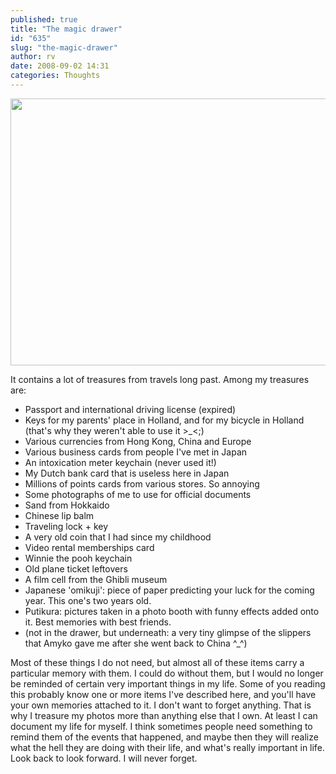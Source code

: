 ```yaml
---
published: true
title: "The magic drawer"
id: "635"
slug: "the-magic-drawer"
author: rv
date: 2008-09-02 14:31
categories: Thoughts
---
```

<a href="https://s3.amazonaws.com/cfwblog/uploads/2008/09/img_9155.jpg"><img class="alignnone size-full wp-image-636" src="https://s3.amazonaws.com/cfwblog/uploads/2008/09/img_9155.jpg" alt="" width="640" height="427" /></a>

It contains a lot of treasures from travels long past. Among my treasures are:
<ul>
	<li>Passport and international driving license (expired)</li>
	<li>Keys for my parents' place in Holland, and for my bicycle in Holland (that's why they weren't able to use it &gt;_&lt;;)</li>
	<li>Various currencies from Hong Kong, China and Europe</li>
	<li>Various business cards from people I've met in Japan</li>
	<li>An intoxication meter keychain (never used it!)</li>
	<li>My Dutch bank card that is useless here in Japan</li>
	<li>Millions of points cards from various stores. So annoying</li>
	<li>Some photographs of me to use for official documents</li>
	<li>Sand from Hokkaido</li>
	<li>Chinese lip balm</li>
	<li>Traveling lock + key</li>
	<li>A very old coin that I had since my childhood</li>
	<li>Video rental memberships card</li>
	<li>Winnie the pooh keychain</li>
	<li>Old plane ticket leftovers</li>
	<li>A film cell from the Ghibli museum</li>
	<li>Japanese 'omikuji': piece of paper predicting your luck for the coming year. This one's two years old.</li>
	<li>Putikura: pictures taken in a photo booth with funny effects added onto it. Best memories with best friends.</li>
	<li>(not in the drawer, but underneath: a very tiny glimpse of the slippers that Amyko gave me after she went back to China ^_^)</li>
</ul>
Most of these things I do not need, but almost all of these items carry a particular memory with them. I could do without them, but I would no longer be reminded of certain very important things in my life. Some of you reading this probably know one or more items I've described here, and you'll have your own memories attached to it. I don't want to forget anything. That is why I treasure my photos more than anything else that I own. At least I can document my life for myself. I think sometimes people need something to remind them of the events that happened, and maybe then they will realize what the hell they are doing with their life, and what's really important in life. Look back to look forward. I will never forget.